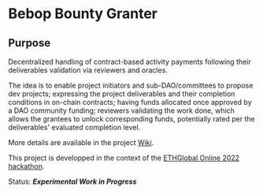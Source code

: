 # Bebop Bounty Granter
## Purpose
Decentralized handling of contract-based activity payments following their deliverables validation via reviewers and oracles.

The idea is to enable project initiators and sub-DAO/committees to propose dev projects; expressing the project deliverables and their completion conditions in on-chain contracts; having funds allocated once approved by a DAO community funding; reviewers validating the work done, which allows the grantees to unlock corresponding funds, potentially rated per the deliverables' evaluated completion level.

More details are available in the project [Wiki](./wiki).

This project is developped in the context of the [ETHGlobal Online 2022 hackathon](https://ethglobal.com/events/ethonline2022).

Status: ***Experimental Work in Progress***
